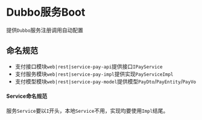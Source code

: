 # Dubbo服务Boot

提供`Dubbo`服务注册调用自动配置

## 命名规范

* 支付接口模块`web|rest|service-pay-api`提供接口`IPayService`
* 支付服务模块`web|rest|service-pay-impl`提供实现`PayServiceImpl`
* 支付模型模块`web|rest|service-pay-model`提供模型`PayDto`/`PayEntity`/`PayVo`

#### Service命名规范

服务`Service`要以`I`开头，本地`Service`不用，实现均要使用`Impl`结尾。
